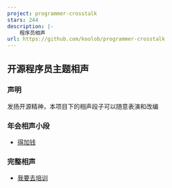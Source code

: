 ```yaml
---
project: programmer-crosstalk
stars: 244
description: |-
    程序员相声
url: https://github.com/koolob/programmer-crosstalk
---
```


## 开源程序员主题相声

### 声明

发扬开源精神，本项目下的相声段子可以随意表演和改编

### 年会相声小段

* [得加钱](得加钱.md)

### 完整相声

* [我要去培训](我要去培训.md)
